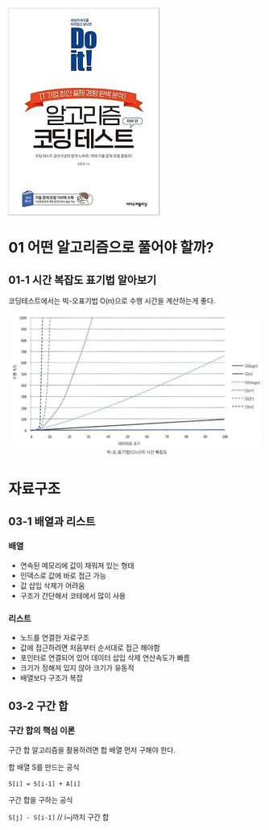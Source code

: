 ![img.png](../images/doit코딩테스트.jpg)

# 01 어떤 알고리즘으로 풀어야 할까?
## 01-1 시간 복잡도 표기법 알아보기

코딩테스트에서는 빅-오표기법 O(n)으로 수행 시간을 계산하는게 좋다.

![img.png](../images/빅오표기법의시간복잡도.png)

# 자료구조

## 03-1 배열과 리스트

### 배열

- 연속된 메모리에 값이 채워져 있는 형태
- 인덱스로 값에 바로 접근 가능
- 값 삽입 삭제가 어려움
- 구조가 간단해서 코테에서 많이 사용

### 리스트

- 노드를 연결한 자료구조
- 값에 접근하려면 처음부터 순서대로 접근 해야함
- 포인터로 연결되어 있어 데이터 삽입 삭제 연산속도가 빠름
- 크기가 정해져 있지 않아 크기가 유동적
- 배열보다 구조가 복잡

## 03-2 구간 합

### 구간 합의 핵심 이론

구간 합 알고리즘을 활용하려면 합 배열 먼저 구해야 한다.

합 배열 S를 만드는 공식

`S[i] = S[i-1] + A[i]`

구간 합을 구하는 공식

`S[j] - S[i-1]` // i~j까지 구간 합

